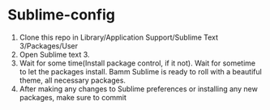 # Sublime-config

1. Clone this repo in Library/Application Support/Sublime Text 3/Packages/User 
2. Open Sublime text 3. 
3. Wait for some time(Install package control, if it not). Wait for sometime to let the packages install. Bamm Sublime is ready to roll with a beautiful theme, all necessary packages.
4. After making any changes to Sublime preferences or installing any new packages, make sure to commit 
